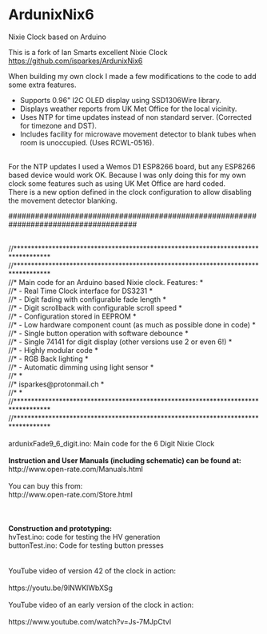 # ArdunixNix6
Nixie Clock based on Arduino<br>

This is a fork of Ian Smarts excellent Nixie Clock<br>
https://github.com/isparkes/ArdunixNix6<br>

When building my own clock I made a few modifications to the code to add some extra features.<br>
* Supports 0.96" I2C OLED display using SSD1306Wire library.
* Displays weather reports from UK Met Office for the local vicinity.
* Uses NTP for time updates instead of non standard server. (Corrected for timezone and DST).
* Includes facility for microwave movement detector to blank tubes when room is unoccupied. (Uses RCWL-0516).
<br>
For the NTP updates I used a Wemos D1 ESP8266 board, but any ESP8266 based device would work OK.
Because I was only doing this for my own clock some features such as using UK Met Office are hard coded.<br>
There is a new option defined in the clock configuration to allow disabling the movement detector blanking.<br>

#####################################################################################<br>

<br>
//**********************************************************************************<br>
//**********************************************************************************<br>
//* Main code for an Arduino based Nixie clock. Features:                          *<br>
//*  - Real Time Clock interface for DS3231                                        *<br>
//*  - Digit fading with configurable fade length                                  *<br>
//*  - Digit scrollback with configurable scroll speed                             *<br>
//*  - Configuration stored in EEPROM                                              *<br>
//*  - Low hardware component count (as much as possible done in code)             *<br>
//*  - Single button operation with software debounce                              *<br>
//*  - Single 74141 for digit display (other versions use 2 or even 6!)            *<br>
//*  - Highly modular code                                                         *<br>
//*  - RGB Back lighting                                                           *<br>
//*  - Automatic dimming using light sensor                                        *<br>
//*                                                                                *<br>
//*  isparkes@protonmail.ch                                                        *<br>
//*                                                                                *<br>
//**********************************************************************************<br>
//**********************************************************************************<br>
<br>
ardunixFade9_6_digit.ino: Main code for the 6 Digit Nixie Clock<br>
<br>
<strong>Instruction and User Manuals (including schematic) can be found at:</strong>
<br>
    http://www.open-rate.com/Manuals.html<br>
<br>
You can buy this from:
<br>
    http://www.open-rate.com/Store.html<br><br>
<br>
<br>
<strong>Construction and prototyping:</strong><br>
hvTest.ino: code for testing the HV generation<br>
buttonTest.ino: Code for testing button presses<br>
<br>
<br>
YouTube video of version 42 of the clock in action:<br>
<br>
https://youtu.be/9lNWKlWbXSg<br>
<br>
YouTube video of an early version of the clock in action:<br>
<br>
    https://www.youtube.com/watch?v=Js-7MJpCtvI<br>
<br>
